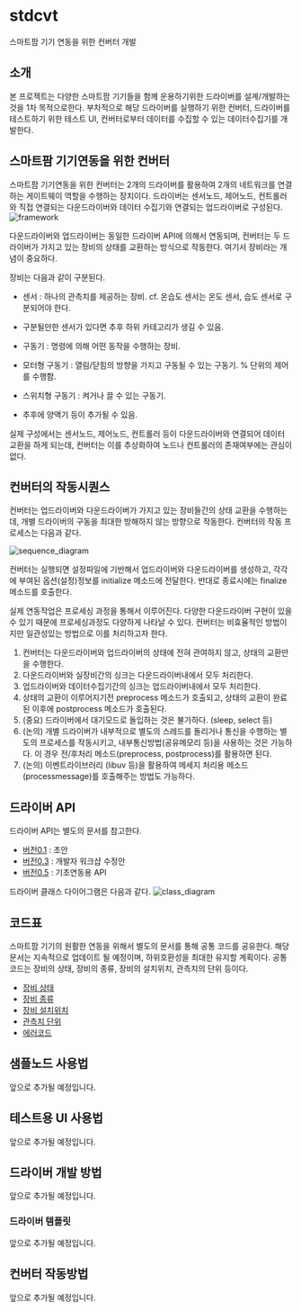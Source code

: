 # stdcvt
스마트팜 기기 연동을 위한 컨버터 개발

## 소개
본 프로젝트는 다양한 스마트팜 기기들을 함께 운용하기위한 드라이버를 설계/개발하는 것을 1차 목적으로한다. 부차적으로 해당 드라이버를 실행하기 위한 컨버터, 드라이버를 테스트하기 위한 테스트 UI, 컨버터로부터 데이터를 수집할 수 있는 데이터수집기를 개발한다.

## 스마트팜 기기연동을 위한 컨버터
스마트팜 기기연동을 위한 컨버터는 2개의 드라이버를 활용하여 2개의 네트워크를 연결하는 게이트웨이 역할을 수행하는 장치이다. 드라이버는 센서노드, 제어노드, 컨트롤러와 직접 연결되는 다운드라이버와 데이터 수집기와 연결되는 업드라이버로 구성된다.
![framework](doc/converter_framework.png)

다운드라이버와 업드라이버는 동일한 드라이버 API에 의해서 연동되며, 컨버터는 두 드라이버가 가지고 있는 장비의 상태를 교환하는 방식으로 작동한다. 여기서 장비라는 개념이 중요하다.

장비는 다음과 같이 구분된다.
* 센서 : 하나의 관측치를 제공하는 장비. cf. 온습도 센서는 온도 센서, 습도 센서로 구분되어야 한다.
 * 구분될만한 센서가 있다면 추후 하위 카테고리가 생길 수 있음.

* 구동기 : 명령에 의해 어떤 동작을 수행하는 장비.
 * 모터형 구동기 : 열림/닫힘의 방향을 가지고 구동될 수 있는 구동기. % 단위의 제어를 수행함.
 * 스위치형 구동기 : 켜거나 끌 수 있는 구동기.
 * 추후에 양액기 등이 추가될 수 있음.


실제 구성에서는 센서노드, 제어노드, 컨트롤러 등이 다운드라이버와 연결되어 데이터 교환을 하게 되는데, 컨버터는 이를 추상화하여 노드나 컨트롤러의 존재여부에는 관심이 없다.

## 컨버터의 작동시퀀스
컨버터는 업드라이버와 다운드라이버가 가지고 있는 장비들간의 상태 교환을 수행하는데, 개별 드라이버의 구동을 최대한 방해하지 않는 방향으로 작동한다. 컨버터의 작동 프로세스는 다음과 같다.

![sequence_diagram](doc/converter_sequence.png)

컨버터는 실행되면 설정파일에 기반해서 업드라이버와 다운드라이버를 생성하고, 각각에 부여된 옵션(설정)정보를 initialize 메소드에 전달한다. 반대로 종료시에는 finalize 메소드를 호출한다.  

실제 연동작업은 프로세싱 과정을 통해서 이루어진다. 다양한 다운드라이버 구현이 있을 수 있기 때문에 프로세싱과정도 다양하게 나타날 수 있다. 컨버터는 비효율적인 방법이지만 일관성있는 방법으로 이를 처리하고자 한다.
1. 컨버터는 다운드라이버와 업드라이버의 상태에 전혀 관여하지 않고, 상태의 교환만을 수행한다.
1. 다운드라이버와 실장비간의 싱크는 다운드라이버내에서 모두 처리한다.
1. 업드라이버와 데이터수집기간의 싱크는 업드라이버내에서 모두 처리한다.
1. 상태의 교환이 이루어지기전 preprocess 메소드가 호출되고, 상태의 교환이 완료된 이후에 postprocess 메소드가 호출된다.
1. (중요) 드라이버에서 대기모드로 돌입하는 것은 불가하다. (sleep, select 등)
1. (논의) 개별 드라이버가 내부적으로 별도의 스레드를 돌리거나 통신을 수행하는 별도의 프로세스를 작동시키고, 내부통신방법(공유메모리 등)을 사용하는 것은 가능하다. 이 경우 전/후처리 메소드(preprocess, postprocess)를 활용하면 된다.
1. (논의) 이벤트라이브러리 (libuv 등)을 활용하여 메세지 처리용 메소드(processmessage)를 호출해주는 방법도 가능하다.

## 드라이버 API
드라이버 API는 별도의 문서를 참고한다.
* [버전0.1]() : 초안
* [버전0.3]() : 개발자 워크샵 수정안
* [버전0.5]() : 기초연동용 API

드라이버 클래스 다이어그램은 다음과 같다.
![class_diagram](doc/converter_class.png)

## 코드표
스마트팜 기기의 원활한 연동을 위해서 별도의 문서를 통해 공통 코드를 공유한다. 해당 문서는 지속적으로 업데이트 될 예정이며, 하위호환성을 최대한 유지할 계획이다. 공통코드는 장비의 상태, 장비의 종류, 장비의 설치위치, 관측치의 단위 등이다.

* [장비 상태](doc/device_status.md)
* [장비 종류](doc/device_type.md)
* [장비 설치위치](doc/device_location.md)
* [관측치 단위](doc/observation_unit.md)
* [에러코드](doc/error_number.md)

## 샘플노드 사용법
앞으로 추가될 예정입니다.
## 테스트용 UI 사용법
앞으로 추가될 예정입니다.

## 드라이버 개발 방법
앞으로 추가될 예정입니다.
### 드라이버 템플릿
앞으로 추가될 예정입니다.

## 컨버터 작동방법
앞으로 추가될 예정입니다.
